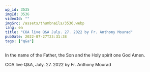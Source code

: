 ```yaml
---
wp_id: 3535
imgId: 3536
videoId: ""
imgSrc: /assets/thumbnails/3536.webp
lang: en
title: "COA live Q&A July. 27. 2022 by Fr. Anthony Mourad"
pubDate: 2022-07-27T23:31:38
tags: ["q&a"]
---
```


<!-- page: 6 -->

<p>In the name of the Father, the Son and the Holy spirit one God Amen.</p>
<p>COA live Q&A, July. 27. 2022 by Fr. Anthony Mourad</p>
